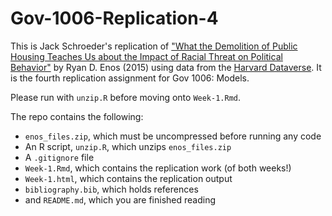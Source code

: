 # Gov-1006-Replication-4

This is Jack Schroeder's replication of ["What the Demolition of Public Housing Teaches Us about the Impact of Racial Threat on Political Behavior"](https://scholar.harvard.edu/files/renos/files/enoschicago.pdf) by Ryan D. Enos (2015) using data from the [Harvard Dataverse](https://dataverse.harvard.edu/dataset.xhtml?persistentId=doi:10.7910/DVN/26612). It is the fourth replication assignment for Gov 1006: Models.

Please run with `unzip.R` before moving onto `Week-1.Rmd`.

The repo contains the following:
* `enos_files.zip`, which must be uncompressed before running any code
* An R script, `unzip.R`, which unzips `enos_files.zip`
* A `.gitignore` file  
* `Week-1.Rmd`, which contains the replication work (of both weeks!)
* `Week-1.html`, which contains the replication output
* `bibliography.bib`, which holds references  
* and `README.md`, which you are finished reading  
